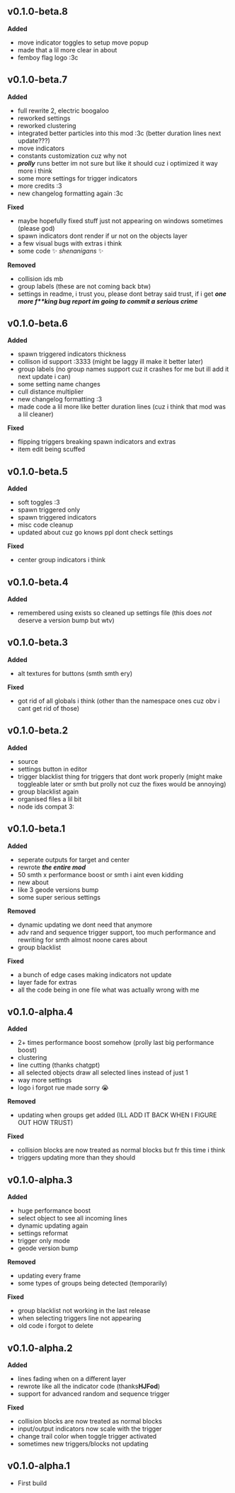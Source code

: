 ## v0.1.0-beta.8
**Added**

- move indicator toggles to setup move popup
- made that a lil more clear in about
- femboy flag logo :3c

## v0.1.0-beta.7

**Added**

- full rewrite 2, electric boogaloo
- reworked settings
- reworked clustering
- integrated better particles into this mod :3c (better duration lines next update???)
- move indicators
- constants customization cuz why not
- ***prolly*** runs better im not sure but like it should cuz i optimized it way more i think
- some more settings for trigger indicators
- more credits :3
- new changelog formatting again :3c

**Fixed**

- maybe hopefully fixed stuff just not appearing on windows sometimes (please god)
- spawn indicators dont render if ur not on the objects layer
- a few visual bugs with extras i think
- some code ✨ *shenanigans* ✨

**Removed**

- collision ids mb
- group labels (these are not coming back btw)
- settings in readme, i trust you, please dont betray said trust, if i get ***one more f\*\*king bug report im going to commit a serious crime***

## v0.1.0-beta.6

**Added**

- spawn triggered indicators thickness
- collison id support :3333 (might be laggy ill make it better later)
- group labels (no group names support cuz it crashes for me but ill add it next update i can)
- some setting name changes
- cull distance multiplier
- new changelog formatting :3
- made code a lil more like better duration lines (cuz i think that mod was a lil cleaner)

**Fixed**

- flipping triggers breaking spawn indicators and extras
- item edit being scuffed

## v0.1.0-beta.5

**Added**

- soft toggles :3
- spawn triggered only
- spawn triggered indicators
- misc code cleanup
- updated about cuz go knows ppl dont check settings

**Fixed**

- center group indicators i think

## v0.1.0-beta.4

**Added**

- remembered using exists so cleaned up settings file (this does *not* deserve a version bump but wtv)

## v0.1.0-beta.3

**Added**

- alt textures for buttons (smth smth ery)

**Fixed**

- got rid of all globals i think (other than the namespace ones cuz obv i cant get rid of those)

## v0.1.0-beta.2

**Added**

- source
- settings button in editor
- trigger blacklist thing for triggers that dont work properly (might make toggleable later or smth but prolly not cuz the fixes would be annoying)
- group blacklist again
- organised files a lil bit
- node ids compat 3:

## v0.1.0-beta.1

**Added**

- seperate outputs for target and center
- rewrote ***the entire mod***
- 50 smth x performance boost or smth i aint even kidding
- new about
- like 3 geode versions bump
- some super serious settings

**Removed**

- dynamic updating we dont need that anymore
- adv rand and sequence trigger support, too much performance and rewriting for smth almost noone cares about
- group blacklist

**Fixed**

- a bunch of edge cases making indicators not update
- layer fade for extras
- all the code being in one file what was actually wrong with me

## v0.1.0-alpha.4

**Added**

- 2+ times performance boost somehow (prolly last big performance boost)
- clustering
- line cutting (thanks chatgpt)
- all selected objects draw all selected lines instead of just 1
- way more settings
- logo i forgot rue made sorry 😭

**Removed**

- updating when groups get added (ILL ADD IT BACK WHEN I FIGURE OUT HOW TRUST)

**Fixed**

- collision blocks are now treated as normal blocks but fr this time i think
- triggers updating more than they should

## v0.1.0-alpha.3

**Added**

- huge performance boost
- select object to see all incoming lines
- dynamic updating again
- settings reformat
- trigger only mode
- geode version bump

**Removed**

- updating every frame
- some types of groups being detected (temporarily)

**Fixed**

- group blacklist not working in the last release
- when selecting triggers line not appearing
- old code i forgot to delete

## v0.1.0-alpha.2

**Added**

- lines fading when on a different layer
- rewrote like all the indicator code (thanks**HJFod**)
- support for advanced random and sequence trigger

**Fixed**

- collision blocks are now treated as normal blocks
- input/output indicators now scale with the trigger
- change trail color when toggle trigger activated
- sometimes new triggers/blocks not updating

## v0.1.0-alpha.1

- First build

